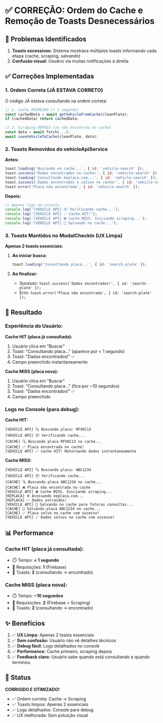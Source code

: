 # ✅ CORREÇÃO: Ordem do Cache e Remoção de Toasts Desnecessários

## 🐛 Problemas Identificados

1. **Toasts excessivos:** Sistema mostrava múltiplos toasts informando cada etapa (cache, scraping, salvando)
2. **Confusão visual:** Usuário via muitas notificações à direita

## ✅ Correções Implementadas

### 1. Ordem Correta (JÁ ESTAVA CORRETO)

O código JÁ estava consultando na ordem correta:

```javascript
// 1. Cache PRIMEIRO (< 1 segundo)
const cachedData = await getVehicleFromCache(cleanPlate);
if (cachedData) return cachedData;

// 2. Scraping DEPOIS (se não encontrou no cache)
const data = await fetch(...);
await saveVehicleToCache(cleanPlate, data);
```

### 2. Toasts Removidos do vehicleApiService

**Antes:**
```javascript
toast.loading('Buscando no cache...', { id: 'vehicle-search' });
toast.success('Dados encontrados no cache!', { id: 'vehicle-search' });
toast.loading('Consultando keplaca.com...', { id: 'vehicle-search' });
toast.success('Dados encontrados e salvos no cache!', { id: 'vehicle-search' });
toast.error('Placa não encontrada', { id: 'vehicle-search' });
```

**Depois:**
```javascript
// Apenas logs no console
console.log('[VEHICLE API] 📦 Verificando cache...');
console.log('[VEHICLE API] ✅ Cache HIT!');
console.log('[VEHICLE API] ❌ Cache MISS. Iniciando scraping...');
console.log('[VEHICLE API] 💾 Salvando no cache...');
```

### 3. Toasts Mantidos no ModalCheckin (UX Limpa)

**Apenas 2 toasts essenciais:**

1. **Ao iniciar busca:**
   ```javascript
   toast.loading('Consultando placa...', { id: 'search-plate' });
   ```

2. **Ao finalizar:**
   - Sucesso: `toast.success('Dados encontrados!', { id: 'search-plate' });`
   - Erro: `toast.error('Placa não encontrada', { id: 'search-plate' });`

## 🎯 Resultado

### Experiência do Usuário:

**Cache HIT (placa já consultada):**
1. Usuário clica em "Buscar"
2. Toast: "Consultando placa..." (aparece por < 1 segundo)
3. Toast: "Dados encontrados!" ✅
4. Campo preenchido instantaneamente

**Cache MISS (placa nova):**
1. Usuário clica em "Buscar"
2. Toast: "Consultando placa..." (fica por ~10 segundos)
3. Toast: "Dados encontrados!" ✅
4. Campo preenchido

### Logs no Console (para debug):

**Cache HIT:**
```
[VEHICLE API] 🔍 Buscando placa: RFV6C13
[VEHICLE API] 📦 Verificando cache...
[CACHE] 🔍 Buscando placa RFV6C13 no cache...
[CACHE] ✅ Placa encontrada no cache!
[VEHICLE API] ✅ Cache HIT! Retornando dados instantaneamente
```

**Cache MISS:**
```
[VEHICLE API] 🔍 Buscando placa: ABC1234
[VEHICLE API] 📦 Verificando cache...
[CACHE] 🔍 Buscando placa ABC1234 no cache...
[CACHE] ❌ Placa não encontrada no cache
[VEHICLE API] ❌ Cache MISS. Iniciando scraping...
[KEPLACA] 🌐 Acessando keplaca.com...
[KEPLACA] ✅ Dados extraídos!
[VEHICLE API] 💾 Salvando no cache para futuras consultas...
[CACHE] 💾 Salvando placa ABC1234 no cache...
[CACHE] ✅ Placa salva no cache com sucesso!
[VEHICLE API] ✅ Dados salvos no cache com sucesso!
```

## 📊 Performance

### Cache HIT (placa já consultada):
- ⏱️ Tempo: **< 1 segundo**
- 📡 Requisições: **1** (Firebase)
- 🎯 Toasts: **2** (consultando → encontrado)

### Cache MISS (placa nova):
- ⏱️ Tempo: **~10 segundos**
- 📡 Requisições: **2** (Firebase + Scraping)
- 🎯 Toasts: **2** (consultando → encontrado)

## ✨ Benefícios

1. ✅ **UX Limpa:** Apenas 2 toasts essenciais
2. ✅ **Sem confusão:** Usuário não vê detalhes técnicos
3. ✅ **Debug fácil:** Logs detalhados no console
4. ✅ **Performance:** Cache primeiro, scraping depois
5. ✅ **Feedback claro:** Usuário sabe quando está consultando e quando terminou

## 🎉 Status

**CORRIGIDO E OTIMIZADO!**

- ✅ Ordem correta: Cache → Scraping
- ✅ Toasts limpos: Apenas 2 essenciais
- ✅ Logs detalhados: Console para debug
- ✅ UX melhorada: Sem poluição visual
